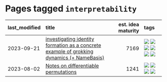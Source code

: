 # Pages tagged `interpretability`

|last_modified|title|est. idea maturity|tags
|:---|:---|---:|:---|
|2023-09-21|[investigating identity formation as a concrete example of grokking dynamics (+ NameBasis)](../identity_grokking_dynamics.md)|7169|[![](https://img.shields.io/badge/tag-alignment-fe4dc)](../tags/alignment.md) [![](https://img.shields.io/badge/tag-experimental-c4fb38)](../tags/experimental.md) [![](https://img.shields.io/badge/tag-interpretability-cc5ed7)](../tags/interpretability.md) [![](https://img.shields.io/badge/tag-publication-3f9741)](../tags/publication.md) [![](https://img.shields.io/badge/tag-safety-dd597e)](../tags/safety.md) [![](https://img.shields.io/badge/tag-wip-35d420)](../tags/wip.md)|
|2023-08-02|[Notes on differentiable permutations](../differentiable_permutations.md)|1241|[![](https://img.shields.io/badge/tag-differentiable_permutation-6edb5)](../tags/differentiable_permutation.md) [![](https://img.shields.io/badge/tag-experimental-c4fb38)](../tags/experimental.md) [![](https://img.shields.io/badge/tag-interpretability-cc5ed7)](../tags/interpretability.md) [![](https://img.shields.io/badge/tag-regularization-f1c85)](../tags/regularization.md)|